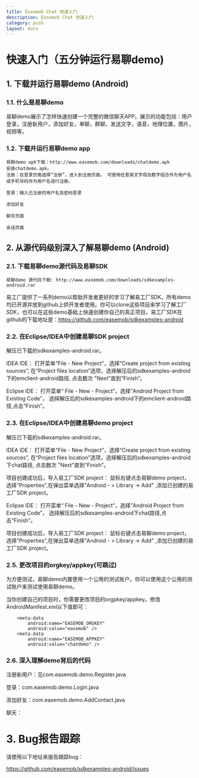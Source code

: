 ```yaml
---
title: Easemob Chat 快速入门
description: Easemob Chat 快速入门
category: push
layout: docs
---
```

# 快速入门（五分钟运行易聊demo) #


## 1. 下载并运行易聊demo (Android)  ##
### 1.1. 什么是易聊demo ###

易聊demo展示了怎样快速创建一个完整的微信聊天APP。展示的功能包括：用户登录，注册新用户，添加好友，单聊，群聊，发送文字，语音，地理位置，图片，视频等。
### 1.2. 下载并运行易聊demo app ###

    易聊demo apk下载：http://www.easemob.com/downloads/chatdemo.apk
    安装chatdemo.apk。
    注册：在登录页面选择“注册”，进入到注册页面。 可使用任意英文字母及数字组合作为用户名或手机号码作为用户名进行注册。

    登录：输入已注册的用户名及密码登录

    添加好友

    聊天页面

    会话页面


## 2. 从源代码级别深入了解易聊demo (Android) ##

 
### 2.1. 下载易聊demo源代码及易聊SDK ###

    易聊demo 源代码下载: http://www.easemob.com/downloads/sdkexamples-android.rar

 

易工厂提供了一系列demo以帮助开发者更好的学习了解易工厂SDK。所有demo均已开源并放到github上供开发者使用。你可以clone这些项目来学习了解工厂SDK，也可以在这些demo基础上快速创建你自己的真正项目。易工厂SDK在github的下载地址是：https://github.com/easemob/sdkexamples-android

### 2.2. 在Eclipse/IDEA中创建易聊SDK project ###

解压已下载的sdkexamples-android.rar。

IDEA IDE： 打开菜单“File - New Project”，选择“Create project from existing sources”, 在“Project files location”选项，选择解压后的sdkexamples-android下的emclient-android路径, 点击数次 "Next"直到“Finish”。

Eclipse IDE： 打开菜单“ File - New - Project“，选择”Android Project from Existing Code”， 选择解压后的sdkexamples-android下的emclient-android路径,点击“Finish”。

### 2.3. 在Eclipse/IDEA中创建易聊demo project ###

解压已下载的sdkexamples-android.rar。

IDEA IDE： 打开菜单“File - New Project”，选择“Create project from existing sources”, 在“Project files location”选项，选择解压后的sdkexamples-android下chat路径, 点击数次 "Next"直到“Finish”。

项目创建成功后，导入易工厂SDK project： 鼠标右键点击易聊demo project， 选择“Properties",在弹出菜单选择”Android - > Library -> Add" ,添加已创建的易工厂SDK project。

Eclipse IDE： 打开菜单“ File - New - Project“，选择”Android Project from Existing Code”， 选择解压后的sdkexamples-android下chat路径,点击“Finish”。

项目创建成功后，导入易工厂SDK project： 鼠标右键点击易聊demo project， 选择“Properties",在弹出菜单选择”Android - > Library -> Add" ,添加已创建的易工厂SDK project。

### 2.5. 更改项目的orgkey/appkey(可跳过) ###

为方便测试，易聊demo内置使用一个公用的测试账户。你可以使用这个公用的测试账户来测试使用易聊demo。

当你创建自己的项目时，你需要更改项目的orgpkey/appkey。修改AndroidManifest.xml以下值即可：

        <meta-data
            android:name="EASEMOB_ORGKEY"
            android:value="easemob" />
        <meta-data
            android:name="EASEMOB_APPKEY"
            android:value="chatdemo" />

### 2.6. 深入理解demo背后的代码 ###

注册新用户：见com.easemob.demo.Register.java

 

登录：com.easemob.demo.Login.java

 

添加好友：com.easemob.demo.AddContact.java

 

聊天：

 
# 3. Bug报告跟踪 #

请使用以下地址来报告跟踪bug：

https://github.com/easemob/sdkexamples-android/issues


